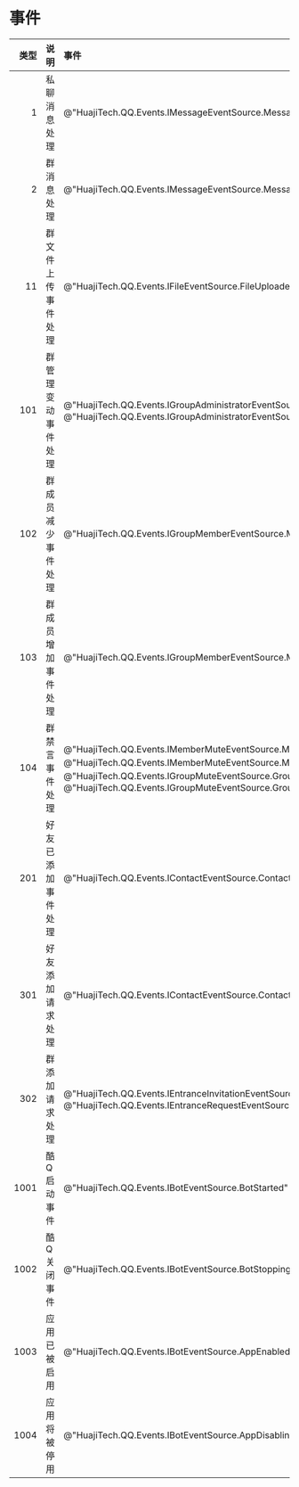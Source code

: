 # 事件

| 类型 | 说明 | 事件 |
| --: | :-- | :-- |
| 1 | 私聊消息处理 | @"HuajiTech.QQ.Events.IMessageEventSource.MessageReceived" |
| 2 | 群消息处理 | @"HuajiTech.QQ.Events.IMessageEventSource.MessageReceived" |
| 11 | 群文件上传事件处理 | @"HuajiTech.QQ.Events.IFileEventSource.FileUploaded" |
| 101 | 群管理变动事件处理 | @"HuajiTech.QQ.Events.IGroupAdministratorEventSource.AdministratorAdded"、@"HuajiTech.QQ.Events.IGroupAdministratorEventSource.AdministratorRemoved" |
| 102 | 群成员减少事件处理 | @"HuajiTech.QQ.Events.IGroupMemberEventSource.MemberLeft" |
| 103 | 群成员增加事件处理 | @"HuajiTech.QQ.Events.IGroupMemberEventSource.MemberJoined" |
| 104 | 群禁言事件处理 | @"HuajiTech.QQ.Events.IMemberMuteEventSource.MemberMuted"、@"HuajiTech.QQ.Events.IMemberMuteEventSource.MemberUnmuted"、@"HuajiTech.QQ.Events.IGroupMuteEventSource.GroupMuted"、@"HuajiTech.QQ.Events.IGroupMuteEventSource.GroupUnmuted" |
| 201 | 好友已添加事件处理 | @"HuajiTech.QQ.Events.IContactEventSource.ContactAdded" |
| 301 | 好友添加请求处理 | @"HuajiTech.QQ.Events.IContactEventSource.ContactRequested" |
| 302 | 群添加请求处理 | @"HuajiTech.QQ.Events.IEntranceInvitationEventSource.EntranceInvited"、@"HuajiTech.QQ.Events.IEntranceRequestEventSource.EntranceRequested" |
| 1001 | 酷Q启动事件 | @"HuajiTech.QQ.Events.IBotEventSource.BotStarted" |
| 1002 | 酷Q关闭事件 | @"HuajiTech.QQ.Events.IBotEventSource.BotStopping" |
| 1003 | 应用已被启用 | @"HuajiTech.QQ.Events.IBotEventSource.AppEnabled" |
| 1004 | 应用将被停用 | @"HuajiTech.QQ.Events.IBotEventSource.AppDisabling" |
